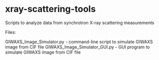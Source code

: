 # xray-scattering-tools
Scripts to analyze data from synchrotron X-ray scattering measurements

Files:

GIWAXS_Image_Simulator.py - command-line script to simulate GIWAXS image from CIF file
GIWAXS_Image_Simulator_GUI.py - GUI program to simulate GIWAXS image from CIF file
